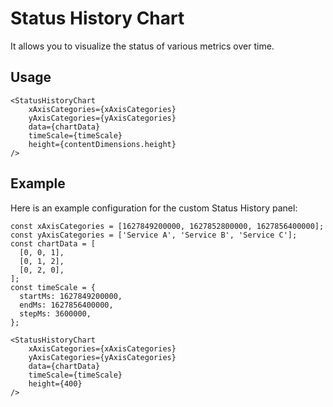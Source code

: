 # Status History Chart

It allows you to visualize the status of various metrics over time.

## Usage

```tsx
<StatusHistoryChart
    xAxisCategories={xAxisCategories}
    yAxisCategories={yAxisCategories}
    data={chartData}
    timeScale={timeScale}
    height={contentDimensions.height}
/>
```

## Example

Here is an example configuration for the custom Status History panel:

```tsx
const xAxisCategories = [1627849200000, 1627852800000, 1627856400000];
const yAxisCategories = ['Service A', 'Service B', 'Service C'];
const chartData = [
  [0, 0, 1],
  [0, 1, 2],
  [0, 2, 0],
];
const timeScale = {
  startMs: 1627849200000,
  endMs: 1627856400000,
  stepMs: 3600000,
};

<StatusHistoryChart
    xAxisCategories={xAxisCategories}
    yAxisCategories={yAxisCategories}
    data={chartData}
    timeScale={timeScale}
    height={400}
/>
```

